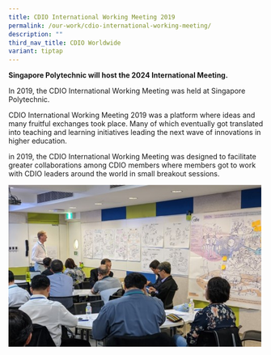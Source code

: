 ```yaml
---
title: CDIO International Working Meeting 2019
permalink: /our-work/cdio-international-working-meeting/
description: ""
third_nav_title: CDIO Worldwide
variant: tiptap
---
```

**Singapore Polytechnic will host the 2024 International Meeting.**

In 2019, the CDIO International Working Meeting was held at Singapore Polytechnic.

CDIO International Working Meeting 2019 was a platform where ideas and many fruitful exchanges took place. Many of which eventually got translated into teaching and learning initiatives leading the next wave of innovations in higher education.

in 2019, the CDIO International Working Meeting was designed to facilitate greater collaborations among CDIO members where members got to work with CDIO leaders around the world in small breakout sessions.

![](/images/2019-international-meeting.jpg)
